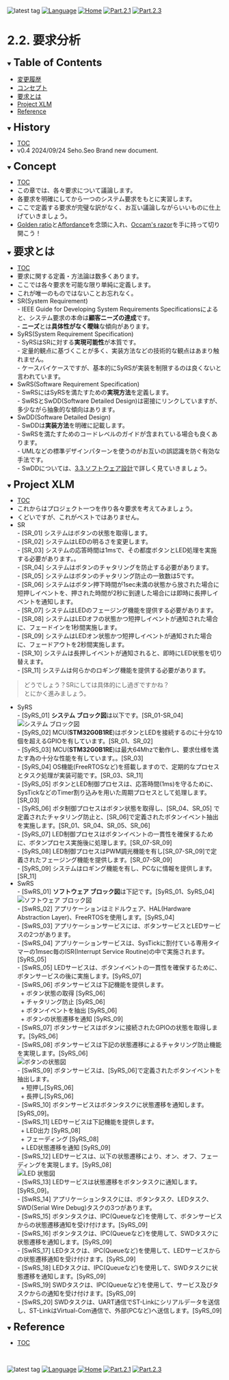 ![latest tag](https://img.shields.io/github/v/tag/gtuja/CSC_MS.svg?color=brightgreen)
[![Language](https://img.shields.io/badge/%E8%A8%80%E8%AA%9E-English-brightgreen)](https://github.com/gtuja/CSC_MS/blob/main/Part2/2.RequirementAnalysis_en.md)
[![Home](https://img.shields.io/badge/Home-Readme-brightgreen)](https://github.com/gtuja/CSC_MS/blob/main/README.md)
[![Part.2.1](https://img.shields.io/badge/Prev-Part.2.1-brightgreen)](https://github.com/gtuja/CSC_MS/blob/main/Part2/1.WorFlowOnGithub.md)
[![Part.2.3](https://img.shields.io/badge/Next-Part.2.3-brightgreen)](https://github.com/gtuja/CSC_MS/blob/main/Part2/3.SoftwareDesign.md)

# 2.2. 要求分析

<div id="toc"></div>
<details open>
<summary><font size="5"><b>Table of Contents</b></font></summary>

- [変更履歴](#history)
- [コンセプト](#Concept)
- [要求とは](#what_is_requirements)
- [Project XLM](#project_xlm)
- [Reference](#Reference)

</details>

<div id="history"></div>
<details open>
<summary><font size="5"><b>History</b></font></summary> 

- [TOC](#toc)
- v0.4 2024/09/24 Seho.Seo Brand new document.

</details>

<div id="Concept"></div>
<details open>
<summary><font size="5"><b>Concept</b></font></summary>

- [TOC](#toc)
- この章では、各々要求について議論します。
- 各要求を明確にしてから一つのシステム要求をもとに実習します。
- ここで定義する要求が完璧な訳がなく、お互い議論しながらいいものに仕上げていきましょう。
- [Golden ratio](https://en.m.wikipedia.org/wiki/Golden_ratio)と[Affordance](https://en.m.wikipedia.org/wiki/Affordance)を念頭に入れ、[Occam's razor](https://en.m.wikipedia.org/wiki/Occam%27s_razor)を手に持って切り開こう！

</details>

<div id="what_is_requirements"></div>
<details open>
<summary><font size="5"><b>要求とは</b></font></summary>

- [TOC](#toc)
- 要求に関する定義・方法論は数多くあります。
- ここでは各々要求を可能な限り単純に定義します。
- これが唯一のものではないことお忘れなく。
- SR(System Requirement)<br>
\- IEEE Guide for Developing System Requirements Specificationsによると、システム要求の本命は**顧客ニーズの達成**です。<br>
\- **ニーズ**とは**具体性がなく曖昧**な傾向があります。<br>
- SyRS(System Requirement Specification)<br>
\- SyRSはSRに対する**実現可能性**が本質です。<br>
\- 定量的観点に基づくことが多く、実装方法などの技術的な観点はあまり触れません。<br>
\- ケースバイケースですが、基本的にSyRSが実装を制限するのは良くないと言われています。<br>
- SwRS(Software Requirement Specification)<br>
\- SwRSにはSyRSを満たすための**実現方法**を定義します。<br>
\- SwRSとSwDD(Software Detailed Design)は密接にリンクしていますが、多少ながら抽象的な傾向はあります。<br>
- SwDD(Software Detailed Design)<br>
\- SwDDは**実装方法**を明確に記載します。<br>
\- SwRSを満たすためのコードレベルのガイドが含まれている場合も良くあります。<br>
\- UMLなどの標準デザインパターンを使うのがお互いの誤認識を防ぐ有効な手法です。<br>
\- SwDDについては、[3.3.ソフトウェア設計](https://github.com/gtuja/CSC_MS/blob/main/Part2/3.SoftwareDesign.md)で詳しく見ていきましょう。
</details>

<div id="project_xlm"></div>
<details open>
<summary><font size="5"><b>Project XLM</b></font></summary>

- [TOC](#toc)
- これからはプロジェクト一つを作り各々要求を考えてみましょう。<br>
- くどいですが、これがベストではありません。<br>
- SR<br>
\- [SR_01] システムはボタンの状態を取得します。<br>
\- [SR_02] システムはLEDの明るさを変更します。<br>
\- [SR_03] システムの応答時間は1msで、その都度ボタンとLED処理を実施する必要があります。。<br>
\- [SR_04] システムはボタンのチャタリングを防止する必要があります。<br>
\- [SR_05] システムはボタンのチャタリング防止の一致数は5です。<br>
\- [SR_06] システムはボタン押下時間が1sec未満の状態から放された場合に短押しイベントを、押された時間が2秒に到達した場合には即時に長押しイベントを通知します。<br>
\- [SR_07] システムはLEDのフェージング機能を提供する必要があります。<br>
\- [SR_08] システムはLEDオフの状態かつ短押しイベントが通知された場合に、フェードインを1秒間実施します。<br>
\- [SR_09] システムはLEDオン状態かつ短押しイベントが通知された場合に、フェードアウトを2秒間実施します。<br>
\- [SR_10] システムは長押しイベントが通知されると、即時にLED状態を切り替えます。<br>
\- [SR_11] システムは何らかのロギング機能を提供する必要があります。<br>
> どうでしょう？SRにしては具体的にし過ぎですかね？<br>
> とにかく進みましょう。<br>
- SyRS<br>
\- [SyRS_01] **システム ブロック図**は以下です。[SR_01-SR_04]<br>
![システム ブロック図](https://github.com/gtuja/CSC_MS/blob/main/Resources/Part2/Part2_XLM_BlockDiagram.drawio.png)<br>
\- [SyRS_02] MCU(**STM32G0B1RE**)はボタンとLEDを接続するのに十分な10個を超えるGPIOを有しています。[SR_01、SR_02]<br> 
\- [SyRS_03] MCU(**STM32G0B1RE**)は最大64Mhzで動作し、要求仕様を満たす為の十分な性能を有しています。。[SR_03]<br>
\- [SyRS_04] OS機能(FreeRTOSなど)を搭載しますので、定期的なプロセスとタスク処理が実装可能です。[SR_03、SR_11]<br>
\- [SyRS_05] ボタンとLED制御プロセスは、応答時間(1ms)を守るために、SysTickなどのTimer割り込みを用いた周期プロセスとして処理します。[SR_03]<br>
\- [SyRS_06] ボタ制御プロセスはボタン状態を取得し、[SR_04、SR_05] で定義されたチャタリング防止と、[SR_06]で定義されたボタンイベント抽出を実施します。[SR_01、SR_04、SR_05、SR_06]<br>
\- [SyRS_07] LED制御プロセスはボタンイベントの一貫性を確保するために、ボタンプロセス実施後に処理します。[SR_07-SR_09]<br>
\- [SyRS_08] LED制御プロセスはPWM調光機能を有し[SR_07-SR_09]で定義されたフェージング機能を提供します。[SR_07-SR_09]<br>
\- [SyRS_09] システムはロギング機能を有し、PCなに情報を提供します。[SR_11]<br>
- SwRS<br>
\- [SwRS_01] **ソフトウェア ブロック図**は下記です。[SyRS_01、SyRS_04]<br>
![ソフトウェア ブロック図](https://github.com/gtuja/CSC_MS/blob/main/Resources/Part2/Part2_XLM_BlockDiagram_Software.drawio.png)<br>
\- [SwRS_02] アプリケーションはミドルウェア、HAL(Hardware Abstraction Layer)、FreeRTOSを使用します。[SyRS_04]<br>
\- [SwRS_03] アプリケーションサービスには、ボタンサービスとLEDサービスの2つがあります。<br>
\- [SwRS_04] アプリケーションサービスは、SysTickに割付ている専用タイマーの1msec毎のISR(Interrupt Service Routine)の中で実施されます。[SyRS_05]<br>
\- [SwRS_05] LEDサービスは、ボタンイベントの一貫性を確保するために、ボタンサービスの後に実施します。[SyRS_07]<br>
\- [SwRS_06] ボタンサービスは下記機能を提供します。<br>
&nbsp;&nbsp;\+ ボタン状態の取得 [SyRS_06]<br>
&nbsp;&nbsp;\+ チャタリング防止 [SyRS_06]<br>
&nbsp;&nbsp;\+ ボタンイベントを抽出 [SyRS_06]<br>
&nbsp;&nbsp;\+ ボタンの状態遷移を通知 [SyRS_09]<br>
\- [SwRS_07] ボタンサービスはボタンに接続されたGPIOの状態を取得します。[SyRS_06]<br>
\- [SwRS_08] ボタンサービスは下記の状態遷移によるチャタリング防止機能を実現します。[SyRS_06]<br>
![ボタンの状態図](https://github.com/gtuja/CSC_MS/blob/main/Resources/Part2/Part2_XLM_StateDiagram_Button.drawio.png)<br>
\- [SwRS_09] ボタンサービスは、[SyRS_06]で定義されたボタンイベントを抽出します。<br>
&nbsp;&nbsp;\+ 短押し[SyRS_06]<br>
&nbsp;&nbsp;\+ 長押し[SyRS_06]<br>
\- [SwRS_10] ボタンサービスはボタンタスクに状態遷移を通知します。[SyRS_09]。<br>
\- [SwRS_11] LEDサービスは下記機能を提供します。<br>
&nbsp;&nbsp;\+ LED出力 [SyRS_08]<br>
&nbsp;&nbsp;\+ フェーディング [SyRS_08]<br>
&nbsp;&nbsp;\+ LED状態遷移を通知 [SyRS_09]<br>
\- [SwRS_12] LEDサービスは、以下の状態遷移により、オン、オフ、フェーディングを実現します。[SyRS_08]<br>
![LED 状態図](https://github.com/gtuja/CSC_MS/blob/main/Resources/Part2/Part2_XLM_StateDiagram_LED.drawio.png)<br>
\- [SwRS_13] LEDサービスは状態遷移をボタンタスクに通知します。[SyRS_09]。<br>
\- [SwRS_14] アプリケーションタスクには、ボタンタスク、LEDタスク、SWD(Serial Wire Debug)タスクの3つがあります。<br>
\- [SwRS_15] ボタンタスクは、IPC(Queueなど)を使用して、ボタンサービスからの状態遷移通知を受け付けます。[SyRS_09]<br>
\- [SwRS_16] ボタンタスクは、IPC(Queueなど)を使用して、SWDタスクに状態遷移を通知します。[SyRS_09]<br>
\- [SwRS_17] LEDタスクは、IPC(Queueなど)を使用して、LEDサービスからの状態遷移通知を受け付けます。[SyRS_09]<br>
\- [SwRS_18] LEDタスクは、IPC(Queueなど)を使用して、SWDタスクに状態遷移を通知します。[SyRS_09]<br>
\- [SwRS_19] SWDタスクは、IPC(Queueなど)を使用して、サービス及びタスクからの通知を受け付けます。[SyRS_09]<br>
\- [SwRS_20] SWDタスクは、UART通信でST-Linkにシリアルデータを送信し、ST-LinkはVirtual-Com通信で、外部(PCなど)へ送信します。[SyRS_09]<br>

</details>

<div id="Reference"></div>
<details open>
<summary><font size="5"><b>Reference</b></font></summary>

- [TOC](#toc)

</details>
<br>

![latest tag](https://img.shields.io/github/v/tag/gtuja/CSC_MS.svg?color=brightgreen)
[![Language](https://img.shields.io/badge/%E8%A8%80%E8%AA%9E-English-brightgreen)](https://github.com/gtuja/CSC_MS/blob/main/Part2/2.RequirementAnalysis_en.md)
[![Home](https://img.shields.io/badge/Home-Readme-brightgreen)](https://github.com/gtuja/CSC_MS/blob/main/README.md)
[![Part.2.1](https://img.shields.io/badge/Prev-Part.2.1-brightgreen)](https://github.com/gtuja/CSC_MS/blob/main/Part2/1.WorFlowOnGithub.md)
[![Part.2.3](https://img.shields.io/badge/Next-Part.2.3-brightgreen)](https://github.com/gtuja/CSC_MS/blob/main/Part2/3.SoftwareDesign.md)